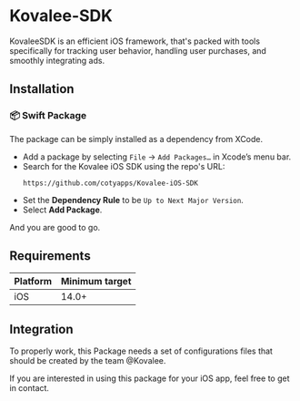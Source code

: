 # Kovalee-SDK
KovaleeSDK is an efficient iOS framework, that's packed with tools specifically for tracking user behavior, handling user purchases, and smoothly integrating ads.

## **Installation**

### 📦 **Swift Package**
The package can be simply installed as a dependency from XCode.

- Add a package by selecting `File` → `Add Packages…` in Xcode’s menu bar.
- Search for the Kovalee iOS SDK using the repo's URL:
  ```console
  https://github.com/cotyapps/Kovalee-iOS-SDK
  ```
- Set the **Dependency Rule** to be `Up to Next Major Version`.
- Select **Add Package**. 
  
And you are good to go.

## Requirements

| Platform | Minimum target |
| -------- | -------------- |
| iOS      | 14.0+          |


## Integration
To properly work, this Package needs a set of configurations files that should be created by the team @Kovalee.

If you are interested in using this package for your iOS app, feel free to get in contact.
